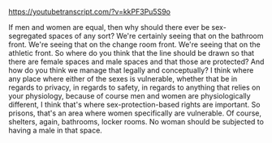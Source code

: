 https://youtubetranscript.com/?v=kkPF3Pu5S9o

 If men and women are equal, then why should there ever be sex-segregated spaces of any sort? We're certainly seeing that on the bathroom front. We're seeing that on the change room front. We're seeing that on the athletic front. So where do you think that the line should be drawn so that there are female spaces and male spaces and that those are protected? And how do you think we manage that legally and conceptually? I think where any place where either of the sexes is vulnerable, whether that be in regards to privacy, in regards to safety, in regards to anything that relies on your physiology, because of course men and women are physiologically different, I think that's where sex-protection-based rights are important. So prisons, that's an area where women specifically are vulnerable. Of course, shelters, again, bathrooms, locker rooms. No woman should be subjected to having a male in that space.